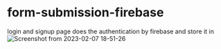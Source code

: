 # form-submission-firebase
login and signup page does the authentication by firebase and store it in
![Screenshot from 2023-02-07 18-51-26](https://user-images.githubusercontent.com/69101383/217256379-394b9dcd-56ff-4c14-80b8-e7958c3dceeb.png)
